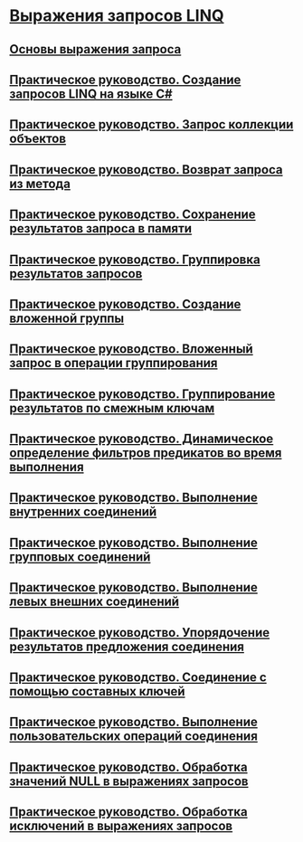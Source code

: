 # [Выражения запросов LINQ](index.md)
## [Основы выражения запроса](query-expression-basics.md)
## [Практическое руководство. Создание запросов LINQ на языке C#](how-to-write-linq-queries.md)
## [Практическое руководство. Запрос коллекции объектов](how-to-query-a-collection-of-objects.md)
## [Практическое руководство. Возврат запроса из метода](how-to-return-a-query-from-a-method.md)
## [Практическое руководство. Сохранение результатов запроса в памяти](how-to-store-the-results-of-a-query-in-memory.md)
## [Практическое руководство. Группировка результатов запросов](how-to-group-query-results.md)
## [Практическое руководство. Создание вложенной группы](how-to-create-a-nested-group.md)
## [Практическое руководство. Вложенный запрос в операции группирования](how-to-perform-a-subquery-on-a-grouping-operation.md)
## [Практическое руководство. Группирование результатов по смежным ключам](how-to-group-results-by-contiguous-keys.md)
## [Практическое руководство. Динамическое определение фильтров предикатов во время выполнения](how-to-dynamically-specify-predicate-filters-at-runtime.md)
## [Практическое руководство. Выполнение внутренних соединений](how-to-perform-inner-joins.md)
## [Практическое руководство. Выполнение групповых соединений](how-to-perform-grouped-joins.md)
## [Практическое руководство. Выполнение левых внешних соединений](how-to-perform-left-outer-joins.md)
## [Практическое руководство. Упорядочение результатов предложения соединения](how-to-order-the-results-of-a-join-clause.md)
## [Практическое руководство. Соединение с помощью составных ключей](how-to-join-by-using-composite-keys.md)
## [Практическое руководство. Выполнение пользовательских операций соединения](how-to-perform-custom-join-operations.md)
## [Практическое руководство. Обработка значений NULL в выражениях запросов](how-to-handle-null-values-in-query-expressions.md)
## [Практическое руководство. Обработка исключений в выражениях запросов](how-to-handle-exceptions-in-query-expressions.md)
